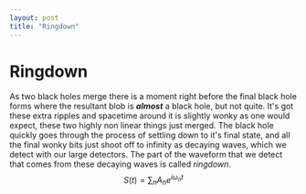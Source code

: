 ```yaml
---
layout: post
title: "Ringdown"
---
```


# Ringdown
As two black holes merge there is a moment right before the final black hole forms where the resultant blob is ___almost___ a black hole, but not quite. 
It's got these extra ripples and spacetime around it is slightly wonky as one would expect, these two highly non linear things just merged. 
The black hole quickly goes through the process of settling down to it's final state, and all the final wonky bits just shoot off to infinity as decaying waves, which we detect with our large detectors.
The part of the waveform that we detect that comes from these decaying waves is called *ringdown*.
$$ S(t) = \sum_{n} A_n e^{i \omega_{n} t} $$  

